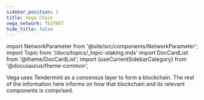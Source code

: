 ```yaml
---
sidebar_position: 1
title: Vega Chain
vega_network: TESTNET
hide_title: false
---
```


import NetworkParameter from '@site/src/components/NetworkParameter';
import Topic from '/docs/topics/_topic-staking.mdx'
import DocCardList from '@theme/DocCardList';
import {useCurrentSidebarCategory} from '@docusaurus/theme-common';

Vega uses Tendermint as a consensus layer to form a blockchain. The rest of the information here informs on how that blockchain and its relevant components is comprised.

<DocCardList items={useCurrentSidebarCategory().items}/>
